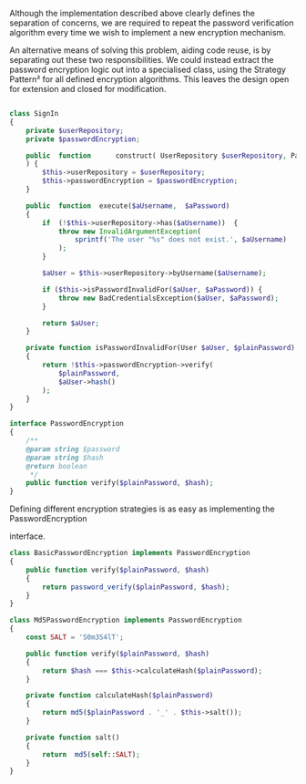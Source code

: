 Although the implementation described above clearly defines the separation of concerns, we are required to repeat the password verification algorithm every time we wish to implement a new encryption mechanism.

An alternative means of solving this problem, aiding code reuse, is by separating out these two responsibilities. We could instead extract the password encryption logic out into a specialised class, using the Strategy Pattern² for all defined encryption algorithms. This leaves the design open for extension and closed for modification.



```php

class SignIn
{
    private $userRepository;
    private $passwordEncryption;

    public  function      construct( UserRepository $userRepository, PasswordEncryption $passwordEncryption
    ) {
        $this->userRepository = $userRepository;
        $this->passwordEncryption = $passwordEncryption;
    }

    public  function  execute($aUsername,  $aPassword)
    {
        if  (!$this->userRepository->has($aUsername))  {
            throw new InvalidArgumentException(
                sprintf('The user "%s" does not exist.', $aUsername)
            );
        }

        $aUser = $this->userRepository->byUsername($aUsername);

        if ($this->isPasswordInvalidFor($aUser, $aPassword)) {
            throw new BadCredentialsException($aUser, $aPassword);
        }

        return $aUser;
    }

    private function isPasswordInvalidFor(User $aUser, $plainPassword)
    {
        return !$this->passwordEncryption->verify(
            $plainPassword,
            $aUser->hash()
        );
    }
}

interface PasswordEncryption
{
    /**
    @param string $password
    @param string $hash
    @return boolean
     */
    public function verify($plainPassword, $hash);
}
```

Defining different encryption strategies is as easy as implementing the PasswordEncryption

interface.

```php
class BasicPasswordEncryption implements PasswordEncryption
{
    public function verify($plainPassword, $hash)
    {
        return password_verify($plainPassword, $hash);
    }
}

class Md5PasswordEncryption implements PasswordEncryption
{
    const SALT = 'S0m3S4lT';

    public function verify($plainPassword, $hash)
    {
        return $hash === $this->calculateHash($plainPassword);
    }

    private function calculateHash($plainPassword)
    {
        return md5($plainPassword . '_' . $this->salt());
    }

    private function salt()
    {
        return  md5(self::SALT);
    }
}
```



